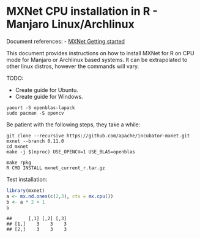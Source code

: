 MXNet CPU installation in R - Manjaro Linux/Archlinux
================

Document references: - [MXNet Getting
started](https://mxnet.incubator.apache.org/get_started/install.html)

This document provides instructions on how to install MXNet for R on CPU
mode for Manjaro or Archlinux based systems. It can be extrapolated to
other linux distros, however the commands will vary.

TODO:

  - Create guide for Ubuntu.
  - Create guide for Windows.

<!-- end list -->

    yaourt -S openblas-lapack
    sudo pacman -S opencv

Be patient with the following steps, they take a
    while:

    git clone --recursive https://github.com/apache/incubator-mxnet.git mxnet --branch 0.11.0
    cd mxnet
    make -j $(nproc) USE_OPENCV=1 USE_BLAS=openblas

    make rpkg
    R CMD INSTALL mxnet_current_r.tar.gz

Test installation:

``` r
library(mxnet)
a <- mx.nd.ones(c(2,3), ctx = mx.cpu())
b <- a * 2 + 1
b
```

    ##      [,1] [,2] [,3]
    ## [1,]    3    3    3
    ## [2,]    3    3    3
